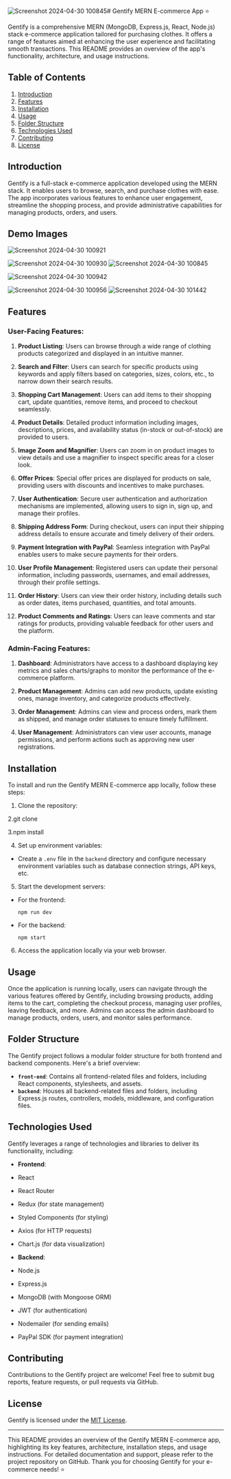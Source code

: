 ![Screenshot 2024-04-30 100845](https://github.com/mohd-ashif/E-commerce/assets/134498212/e6968749-20af-44ea-a013-7c3ff6c39a82)# Gentify MERN E-commerce App ⭐️

Gentify is a comprehensive MERN (MongoDB, Express.js, React, Node.js) stack e-commerce application tailored for purchasing clothes. It offers a range of features aimed at enhancing the user experience and facilitating smooth transactions. This README provides an overview of the app's functionality, architecture, and usage instructions.

## Table of Contents

1. [Introduction](#introduction)
2. [Features](#features)
3. [Installation](#installation)
4. [Usage](#usage)
5. [Folder Structure](#folder-structure)
6. [Technologies Used](#technologies-used)
7. [Contributing](#contributing)
8. [License](#license)

## Introduction

Gentify is a full-stack e-commerce application developed using the MERN stack. It enables users to browse, search, and purchase clothes with ease. The app incorporates various features to enhance user engagement, streamline the shopping process, and provide administrative capabilities for managing products, orders, and users.
## Demo Images



![Screenshot 2024-04-30 100921](https://github.com/mohd-ashif/E-commerce/assets/134498212/86f39a0e-d2a5-4487-aac7-1f37e39b3b28)

![Screenshot 2024-04-30 100930](https://github.com/mohd-ashif/E-commerce/assets/134498212/3f07a65e-84c3-45ab-bb3b-1efcb22b84ed)
![Screenshot 2024-04-30 100845](https://github.com/mohd-ashif/E-commerce/assets/134498212/62bd9762-26a9-4604-bdda-140725b7a51b)

![Screenshot 2024-04-30 100942](https://github.com/mohd-ashif/E-commerce/assets/134498212/ba6dac9f-4290-4f97-8393-e92446438736)

![Screenshot 2024-04-30 100956](https://github.com/mohd-ashif/E-commerce/assets/134498212/231862c1-e44f-44aa-a8d7-8362d451bbec)
![Screenshot 2024-04-30 101442](https://github.com/mohd-ashif/E-commerce/assets/134498212/b28ff380-4c94-4c32-a763-c4982bd21c9c)

## Features



### User-Facing Features:

1. **Product Listing**: Users can browse through a wide range of clothing products categorized and displayed in an intuitive manner.

2. **Search and Filter**: Users can search for specific products using keywords and apply filters based on categories, sizes, colors, etc., to narrow down their search results.

3. **Shopping Cart Management**: Users can add items to their shopping cart, update quantities, remove items, and proceed to checkout seamlessly.

4. **Product Details**: Detailed product information including images, descriptions, prices, and availability status (in-stock or out-of-stock) are provided to users.

5. **Image Zoom and Magnifier**: Users can zoom in on product images to view details and use a magnifier to inspect specific areas for a closer look.

6. **Offer Prices**: Special offer prices are displayed for products on sale, providing users with discounts and incentives to make purchases.

7. **User Authentication**: Secure user authentication and authorization mechanisms are implemented, allowing users to sign in, sign up, and manage their profiles.

8. **Shipping Address Form**: During checkout, users can input their shipping address details to ensure accurate and timely delivery of their orders.

9. **Payment Integration with PayPal**: Seamless integration with PayPal enables users to make secure payments for their orders.

10. **User Profile Management**: Registered users can update their personal information, including passwords, usernames, and email addresses, through their profile settings.

11. **Order History**: Users can view their order history, including details such as order dates, items purchased, quantities, and total amounts.

12. **Product Comments and Ratings**: Users can leave comments and star ratings for products, providing valuable feedback for other users and the platform.

### Admin-Facing Features:

1. **Dashboard**: Administrators have access to a dashboard displaying key metrics and sales charts/graphs to monitor the performance of the e-commerce platform.

2. **Product Management**: Admins can add new products, update existing ones, manage inventory, and categorize products effectively.

3. **Order Management**: Admins can view and process orders, mark them as shipped, and manage order statuses to ensure timely fulfillment.

4. **User Management**: Administrators can view user accounts, manage permissions, and perform actions such as approving new user registrations.

## Installation

To install and run the Gentify MERN E-commerce app locally, follow these steps:

1. Clone the repository:

2.git clone <repository-url>

3.npm install 

4. Set up environment variables:

- Create a `.env` file in the `backend` directory and configure necessary environment variables such as database connection strings, API keys, etc.

5. Start the development servers:

- For the frontend:

  ```
  npm run dev
  ```

- For the backend:

  ```
  npm start
  ```

6. Access the application locally via your web browser.

## Usage

Once the application is running locally, users can navigate through the various features offered by Gentify, including browsing products, adding items to the cart, completing the checkout process, managing user profiles, leaving feedback, and more. Admins can access the admin dashboard to manage products, orders, users, and monitor sales performance.

## Folder Structure

The Gentify project follows a modular folder structure for both frontend and backend components. Here's a brief overview:

- **`front-end`**: Contains all frontend-related files and folders, including React components, stylesheets, and assets.
- **`backend`**: Houses all backend-related files and folders, including Express.js routes, controllers, models, middleware, and configuration files.

## Technologies Used

Gentify leverages a range of technologies and libraries to deliver its functionality, including:

- **Frontend**:
- React
- React Router
- Redux (for state management)
- Styled Components (for styling)
- Axios (for HTTP requests)
- Chart.js (for data visualization)

- **Backend**:
- Node.js
- Express.js
- MongoDB (with Mongoose ORM)
- JWT (for authentication)
- Nodemailer (for sending emails)
- PayPal SDK (for payment integration)

## Contributing

Contributions to the Gentify project are welcome! Feel free to submit bug reports, feature requests, or pull requests via GitHub.

## License

Gentify is licensed under the [MIT License](LICENSE).

---

This README provides an overview of the Gentify MERN E-commerce app, highlighting its key features, architecture, installation steps, and usage instructions. For detailed documentation and support, please refer to the project repository on GitHub. Thank you for choosing Gentify for your e-commerce needs! ⭐️
